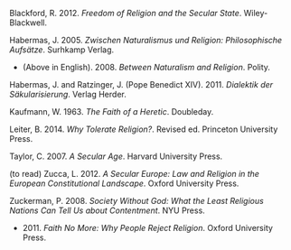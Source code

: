 Blackford, R. 2012. *Freedom of Religion and the Secular State*. Wiley-Blackwell.

Habermas, J. 2005. *Zwischen Naturalismus und Religion: Philosophische Aufsätze*. Surhkamp Verlag.
* (Above in English). 2008. *Between Naturalism and Religion*. Polity.

Habermas, J. and Ratzinger, J. (Pope Benedict XIV). 2011. *Dialektik der Säkularisierung*. Verlag Herder.

Kaufmann, W. 1963. *The Faith of a Heretic*. Doubleday.

Leiter, B. 2014. *Why Tolerate Religion?*. Revised ed. Princeton University Press.

Taylor, C. 2007. *A Secular Age*. Harvard University Press. 

(to read) Zucca, L. 2012. *A Secular Europe: Law and Religion in the European Constitutional Landscape*. Oxford University Press.

Zuckerman, P. 2008. *Society Without God: What the Least Religious Nations Can Tell Us about Contentment*. NYU Press.
* 2011\. *Faith No More: Why People Reject Religion*. Oxford University Press.

